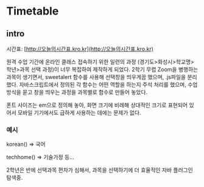 # Timetable
## intro
시간표: [http://오늘의시간표.kro.kr](http://오늘의시간표.kro.kr)

원격 수업 기간에 온라인 클래스 접속하기 위한 일련의 과정 (경기도>화성시>학교명>학년>과목 선택 과정)이 너무 복잡하여 제작하게 되었다.
2학기 무렵 Zoom을 병행하는 과목이 생기면서, sweetalert 함수를 사용해 선택창을 띄우게끔 했으며, .js파일을 분리했다.
자바스크립트에서 정의된 각 함수는 어떤 역할을 하는지 주석 처리를 했으며, 수업방식을 묻고 창을 띄우는 과정을 과목별로 함수로 만들어 놓았다.

폰트 사이즈는 em으로 정의해 놓아, 화면 크기에 비례해 상대적인 크기로 표현되어 있어서 모바일 기기에서도 급하게 사용하는 데에는 문제가 없다. 

### 예시
korean() => 국어

techhome() => 기술가정
등...

2학년은 반에 선택과목 편차가 심해서, 과목을 선택하기에 더 효율적인 자바 플러그인 탐색중.
